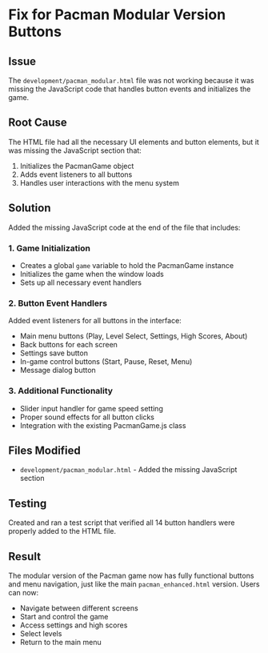 # Fix for Pacman Modular Version Buttons

## Issue
The `development/pacman_modular.html` file was not working because it was missing the JavaScript code that handles button events and initializes the game.

## Root Cause
The HTML file had all the necessary UI elements and button elements, but it was missing the JavaScript section that:
1. Initializes the PacmanGame object
2. Adds event listeners to all buttons
3. Handles user interactions with the menu system

## Solution
Added the missing JavaScript code at the end of the file that includes:

### 1. Game Initialization
- Creates a global `game` variable to hold the PacmanGame instance
- Initializes the game when the window loads
- Sets up all necessary event handlers

### 2. Button Event Handlers
Added event listeners for all buttons in the interface:
- Main menu buttons (Play, Level Select, Settings, High Scores, About)
- Back buttons for each screen
- Settings save button
- In-game control buttons (Start, Pause, Reset, Menu)
- Message dialog button

### 3. Additional Functionality
- Slider input handler for game speed setting
- Proper sound effects for all button clicks
- Integration with the existing PacmanGame.js class

## Files Modified
- `development/pacman_modular.html` - Added the missing JavaScript section

## Testing
Created and ran a test script that verified all 14 button handlers were properly added to the HTML file.

## Result
The modular version of the Pacman game now has fully functional buttons and menu navigation, just like the main `pacman_enhanced.html` version. Users can now:
- Navigate between different screens
- Start and control the game
- Access settings and high scores
- Select levels
- Return to the main menu